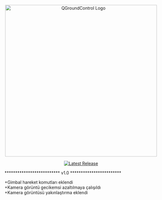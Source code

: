 
<p align="center">
  <img src="https://raw.githubusercontent.com/Dronecode/UX-Design/35d8148a8a0559cd4bcf50bfa2c94614983cce91/QGC/Branding/Deliverables/QGC_RGB_Logo_Horizontal_Positive_PREFERRED/QGC_RGB_Logo_Horizontal_Positive_PREFERRED.svg" alt="QGroundControl Logo" width="500">
</p>

<p align="center">
  <a href="https://github.com/mavlink/QGroundControl/releases">
    <img src="https://img.shields.io/github/release/mavlink/QGroundControl.svg" alt="Latest Release">
  </a>
</p>
************************** v1.0 ************************  

+Gimbal hareket komutları eklendi  
+Kamera görüntü gecikemsi azaltılmaya çalışıldı  
+Kamera görüntüsü yakınlaştırma eklendi


